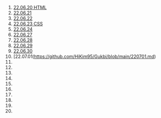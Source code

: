 01. [22.06.20 HTML](https://github.com/HiKim95/Gukbi/blob/main/220620.md)  
02. [22.06.21](https://github.com/HiKim95/Gukbi/blob/main/220621.md)  
03. [22.06.22](https://github.com/HiKim95/Gukbi/blob/main/220622.md)  
04. [22.06.23 CSS](https://github.com/HiKim95/Gukbi/blob/main/220623.md)  
05. [22.06.24](https://github.com/HiKim95/Gukbi/blob/main/220624.md)  
06. [22.06.27](https://github.com/HiKim95/Gukbi/blob/main/220627.md)  
07. [22.06.28](https://github.com/HiKim95/Gukbi/blob/main/220628.md)  
08. [22.06.29](https://github.com/HiKim95/Gukbi/blob/main/220629.md)  
09. [22.06.30](https://github.com/HiKim95/Gukbi/blob/main/220630.md)  
10. [22.07.01(https://github.com/HiKim95/Gukbi/blob/main/220701.md)
11. []()  
12. []()  
13. []()  
14. []()  
15. []()  
16. []()  
17. []()  
18. []()  
19. []()  
20. []()  
 
